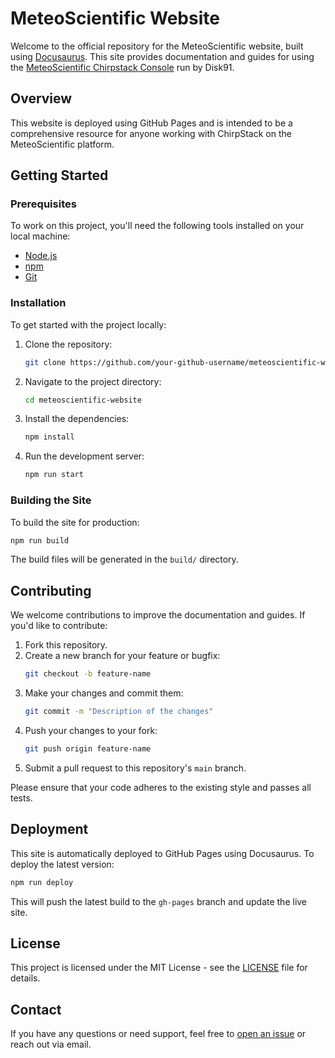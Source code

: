 # MeteoScientific Website

Welcome to the official repository for the MeteoScientific website, built using [Docusaurus](https://docusaurus.io/). This site provides documentation and guides for using the [MeteoScientific Chirpstack Console](https://console.meteoscientific.com/front/) run by Disk91.

## Overview

This website is deployed using GitHub Pages and is intended to be a comprehensive resource for anyone working with ChirpStack on the MeteoScientific platform.

## Getting Started

### Prerequisites

To work on this project, you'll need the following tools installed on your local machine:

- [Node.js](https://nodejs.org/)
- [npm](https://www.npmjs.com/)
- [Git](https://git-scm.com/)

### Installation

To get started with the project locally:

1. Clone the repository:
   ```bash
   git clone https://github.com/your-github-username/meteoscientific-website.git
   ```
2. Navigate to the project directory:
   ```bash
   cd meteoscientific-website
   ```
3. Install the dependencies:
   ```bash
   npm install
   ```
4. Run the development server:
   ```bash
   npm run start
   ```

### Building the Site

To build the site for production:

```bash
npm run build
```

The build files will be generated in the `build/` directory.

## Contributing

We welcome contributions to improve the documentation and guides. If you'd like to contribute:

1. Fork this repository.
2. Create a new branch for your feature or bugfix:
   ```bash
   git checkout -b feature-name
   ```
3. Make your changes and commit them:
   ```bash
   git commit -m "Description of the changes"
   ```
4. Push your changes to your fork:
   ```bash
   git push origin feature-name
   ```
5. Submit a pull request to this repository's `main` branch.

Please ensure that your code adheres to the existing style and passes all tests.

## Deployment

This site is automatically deployed to GitHub Pages using Docusaurus. To deploy the latest version:

```bash
npm run deploy
```

This will push the latest build to the `gh-pages` branch and update the live site.

## License

This project is licensed under the MIT License - see the [LICENSE](LICENSE) file for details.

## Contact

If you have any questions or need support, feel free to [open an issue](https://github.com/your-github-username/meteoscientific-website/issues) or reach out via email.
